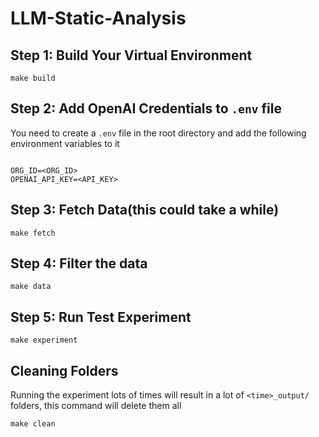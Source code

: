 # LLM-Static-Analysis

## Step 1: Build Your Virtual Environment
```
make build
```

## Step 2: Add OpenAI Credentials to `.env` file
You need to create a `.env` file in the root directory and add the following environment variables to it
```

ORG_ID=<ORG_ID>
OPENAI_API_KEY=<API_KEY>
```

## Step 3: Fetch Data(this could take a while)
```
make fetch
```

## Step 4: Filter the data
```
make data 
```

## Step 5: Run Test Experiment
```
make experiment
```

## Cleaning Folders
Running the experiment lots of times will result in a lot of `<time>_output/` folders, this command will delete them all
```
make clean 
```
